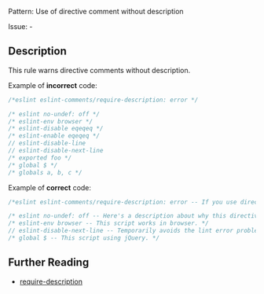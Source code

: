 Pattern: Use of directive comment without description

Issue: -

## Description

This rule warns directive comments without description.

Example of **incorrect** code:

```js
/*eslint eslint-comments/require-description: error */

/* eslint no-undef: off */
/* eslint-env browser */
/* eslint-disable eqeqeq */
/* eslint-enable eqeqeq */
// eslint-disable-line
// eslint-disable-next-line
/* exported foo */
/* global $ */
/* globals a, b, c */

```

Example of **correct** code:

```js
/*eslint eslint-comments/require-description: error -- If you use directive comments, you should explain why you use them. */

/* eslint no-undef: off -- Here's a description about why this directive-comment is necessary. */
/* eslint-env browser -- This script works in browser. */
// eslint-disable-next-line -- Temporarily avoids the lint error problem. See issue XXX.
/* global $ -- This script using jQuery. */

```

## Further Reading

* [require-description](https://mysticatea.github.io/eslint-plugin-eslint-comments/rules/require-description.html)
